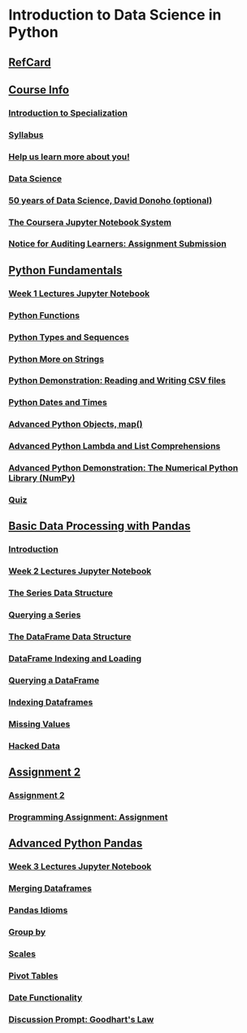 # Introduction to Data Science in Python

## [RefCard](../../RefCards/PythonDS.md)

## [Course Info](./00-CourseInfo.md)

### [Introduction to Specialization](./00-CourseInfo.md#introduction-to-specialization)

### [Syllabus](./00-CourseInfo.md#syllabus)

### [Help us learn more about you!](./00-CourseInfo.md#help-us-learn-more-about-you)

### [Data Science](./01-PythonFund.md#data-science)

### [50 years of Data Science, David Donoho (optional)](./00-CourseInfo.md#50-years-of-data-science-david-donoho-optional)

### [The Coursera Jupyter Notebook System](./00-CourseInfo.md#the-coursera-jupyter-notebook-system)

### [Notice for Auditing Learners: Assignment Submission](./00-CourseInfo.md#note-for-auditing-learner-assignment-submission)


## [Python Fundamentals](./01-PythonFund.md)

### [Week 1 Lectures Jupyter Notebook](./01-PythonFund.md#week-1-lectures-jupyter-notebook)

### [Python Functions](./01-PythonFund.md#python-functions)

### [Python Types and Sequences](./01-PythonFund.md#python-type-and-sequences)

### [Python More on Strings](./01-PythonFund.md#python-more-on-strings)

### [Python Demonstration: Reading and Writing CSV files](./01-PythonFund.md#python-demonstration-reading-and-writing-csv-files)

### [Python Dates and Times](./01-PythonFund.md#python-dates-and-times)

### [Advanced Python Objects, map()](./01-PythonFund.md#advanced-python-objects-map)

### [Advanced Python Lambda and List Comprehensions](./01-PythonFund.md#advanced-python-lambda-and-list-comprehensions)

### [Advanced Python Demonstration: The Numerical Python Library (NumPy)](./01-PythonFund.md#advanced-python-demonstration-the-numerical-python-library-numpy)

### [Quiz](./01-PythonFund.md#quiz)


## [Basic Data Processing with Pandas](./02-Pandas.md)

### [Introduction](./02-Pandas.md#introduction)

### [Week 2 Lectures Jupyter Notebook](./02-Pandas.md#week-2-lectures-jupyter-notebook)

### [The Series Data Structure](./02-Pandas.md#the-series-data-structure)

### [Querying a Series](./02-Pandas.md#querying-a-series)

### [The DataFrame Data Structure](./02-Pandas.md#the-dataframe-data-structure)

### [DataFrame Indexing and Loading](./02-Pandas.md#dataframe-indexing-and-loading)

### [Querying a DataFrame](./02-Pandas.md#querying-a-dataframe)

### [Indexing Dataframes](./02-Pandas.md#indexing-dataframe)

### [Missing Values](./02-Pandas.md#missing-values)

### [Hacked Data](./02-Pandas.md#hacked-data)


## [Assignment 2](https://www.coursera.org/learn/python-data-analysis/notebook/Um6Bz/assignment-2)

### [Assignment 2](https://hub.coursera-notebooks.org/user/qceqpnyfwlofzjpttttssh/notebooks/Assignment%202.ipynb)

### [Programming Assignment: Assignment](./notebooks/Assignment02.ipynb)


## [Advanced Python Pandas](./03-AdvPandas.md)

### [Week 3 Lectures Jupyter Notebook](./03-AdvPandas.md#week-3-lectures-jupyter-notebook)

### [Merging Dataframes](./03-AdvPandas.md#merging-dataframe)

### [Pandas Idioms](./03-AdvPandas.md#pandas-idioms)

### [Group by](./03-AdvPandas.md#group-by)

### [Scales](./03-AdvPandas.md#scales)

### [Pivot Tables](./03-AdvPandas.md#pivot-tables)

### [Date Functionality](./03-AdvPandas.md#date-functionality)

### [Discussion Prompt: Goodhart's Law](./03-AdvPandas.md#discussion-prompt-goodfarts-law)






